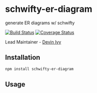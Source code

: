 # schwifty-er-diagram
generate ER diagrams w/ schwifty

[![Build Status](https://travis-ci.org/devinivy/schwifty-er-diagram.svg?branch=master)](https://travis-ci.org/devinivy/schwifty-er-diagram) [![Coverage Status](https://coveralls.io/repos/devinivy/schwifty-er-diagram/badge.svg?branch=master&service=github)](https://coveralls.io/github/devinivy/schwifty-er-diagram?branch=master)

Lead Maintainer - [Devin Ivy](https://github.com/devinivy)

## Installation
```sh
npm install schwifty-er-diagram
```

## Usage
